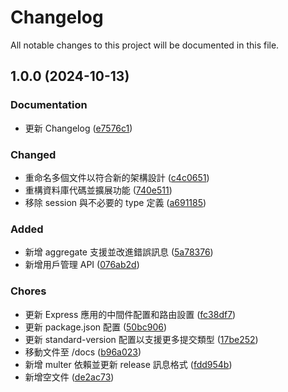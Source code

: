 # Changelog

All notable changes to this project will be documented in this file.

## 1.0.0 (2024-10-13)


### Documentation

* 更新 Changelog ([e7576c1](https://github.com/yue806161/backend-practice/commit/e7576c14cb4aaa0cf31136c06ef1c2c5812c0641))


### Changed

* 重命名多個文件以符合新的架構設計 ([c4c0651](https://github.com/yue806161/backend-practice/commit/c4c065178ae88902dfbdba6941182fa29b4092b0))
* 重構資料庫代碼並擴展功能 ([740e511](https://github.com/yue806161/backend-practice/commit/740e5119cb3b92cc6b70a481f6c83022b2c6a769))
* 移除 session 與不必要的 type 定義 ([a691185](https://github.com/yue806161/backend-practice/commit/a6911857772148c2dd33f52bad6362dae7c6c95c))


### Added

* 新增 aggregate 支援並改進錯誤訊息 ([5a78376](https://github.com/yue806161/backend-practice/commit/5a783766f583250ff585cecb2ed12a896fc1415f))
* 新增用戶管理 API ([076ab2d](https://github.com/yue806161/backend-practice/commit/076ab2d602888586e8f60ddda82820b9ea2dc779))


### Chores

* 更新 Express 應用的中間件配置和路由設置 ([fc38df7](https://github.com/yue806161/backend-practice/commit/fc38df7e4f182bcbcfd53aa5510fbccfd0a8e271))
* 更新 package.json 配置 ([50bc906](https://github.com/yue806161/backend-practice/commit/50bc906396a0c93368293ca179f453ad43218775))
* 更新 standard-version 配置以支援更多提交類型 ([17be252](https://github.com/yue806161/backend-practice/commit/17be25211b87f45c5f03a82684d333623f93f1df))
* 移動文件至 /docs ([b96a023](https://github.com/yue806161/backend-practice/commit/b96a02332350e8118efadaa98e67315af115c4de))
* 新增 multer 依賴並更新 release 訊息格式 ([fdd954b](https://github.com/yue806161/backend-practice/commit/fdd954bd515125f1cc0bee3e43109b00b5866be2))
* 新增空文件 ([de2ac73](https://github.com/yue806161/backend-practice/commit/de2ac73d9535fd89b21fa5476bb1cf9a1f384817))